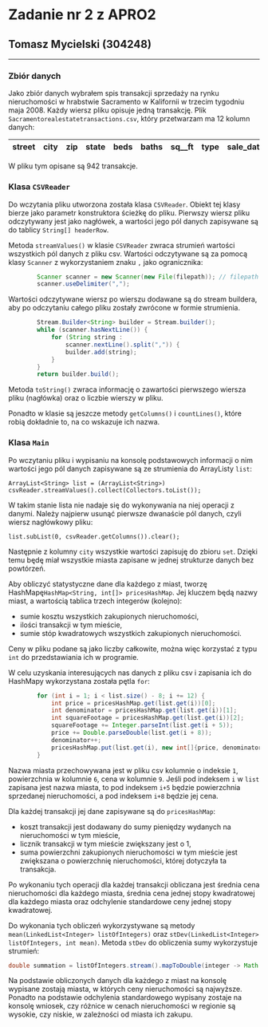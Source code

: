 # Zadanie nr 2 z APRO2

## Tomasz Mycielski (304248)

--------------

### Zbiór danych

Jako zbiór danych wybrałem spis transakcji sprzedaży na rynku nieruchomości w hrabstwie Sacramento w Kalifornii w trzecim tygodniu maja 2008. Każdy wiersz pliku opisuje jedną transakcję. Plik `Sacramentorealestatetransactions.csv`, który przetwarzam ma 12 kolumn danych:

street | city | zip | state | beds | baths | sq__ft | type | sale_date | price | latitude | longitute
---|---|---|---|---|---|---|---|---|---|---|---

W pliku tym opisane są 942 transakcje.

### Klasa `CSVReader`

Do wczytania pliku utworzona została klasa `CSVReader`. Obiekt tej klasy bierze jako parametr konstruktora ścieżkę do pliku. Pierwszy wiersz pliku odczytywany jest jako nagłówek, a wartości jego pól danych zapisywane są do tablicy `String[] headerRow`.

Metoda `streamValues()` w klasie `CSVReader` zwraca strumień wartości wszystkich pól danych z pliku csv. Wartości odczytywane są za pomocą klasy `Scanner` z wykorzystaniem znaku `,` jako ogranicznika:
```java
        Scanner scanner = new Scanner(new File(filepath)); // filepath to ścieżka do pliku
        scanner.useDelimiter(",");
```
Wartości odczytywane wiersz po wierszu dodawane są do stream buildera, aby po odczytaniu całego pliku zostały zwrócone w formie strumienia.
```java
        Stream.Builder<String> builder = Stream.builder();
        while (scanner.hasNextLine()) {
            for (String string :
                scanner.nextLine().split(",")) {
                builder.add(string);
            }
        }
        return builder.build();
```

Metoda `toString()` zwraca informację o zawartości pierwszego wiersza pliku (nagłówka) oraz o liczbie wierszy w pliku.

Ponadto w klasie są jeszcze metody `getColumns()` i `countLines()`, które robią dokładnie to, na co wskazuje ich nazwa.

### Klasa `Main`

Po wczytaniu pliku i wypisaniu na konsolę podstawowych informacji o nim wartości jego pól danych zapisywane są ze strumienia do ArrayListy `list`:
```
ArrayList<String> list = (ArrayList<String>) csvReader.streamValues().collect(Collectors.toList());
```
W takim stanie lista nie nadaje się do wykonywania na niej operacji z danymi. Należy najpierw usunąć pierwsze dwanaście pól danych, czyli wiersz nagłówkowy pliku:
```
list.subList(0, csvReader.getColumns()).clear();
```
Następnie z kolumny `city` wszystkie wartości zapisuję do zbioru `set`. Dzięki temu będę miał wszystkie miasta zapisane w jednej strukturze danych bez powtórzeń.

Aby obliczyć statystyczne dane dla każdego z miast, tworzę HashMapę`HashMap<String, int[]> pricesHashMap`. Jej kluczem będą nazwy miast, a wartością tablica trzech integerów (kolejno):
- sumie kosztu wszystkich zakupionych nieruchomości,
- ilości transakcji w tym mieście,
- sumie stóp kwadratowych wszystkich zakupionych nieruchomości.

Ceny w pliku podane są jako liczby całkowite, można więc korzystać z typu `int` do przedstawiania ich w programie.


W celu uzyskania interesujących nas danych z pliku csv i zapisania ich do HashMapy wykorzystana została pętla `for`:
```java
        for (int i = 1; i < list.size() - 8; i += 12) {
            int price = pricesHashMap.get(list.get(i))[0];
            int denominator = pricesHashMap.get(list.get(i))[1];
            int squareFootage = pricesHashMap.get(list.get(i))[2];
            squareFootage += Integer.parseInt(list.get(i + 5));
            price += Double.parseDouble(list.get(i + 8));
            denominator++;
            pricesHashMap.put(list.get(i), new int[]{price, denominator, squareFootage});
        }
```
Nazwa miasta przechowywana jest w pliku csv kolumnie o indeksie `1`, powierzchnia w kolumnie `6`, cena w kolumnie `9`. Jeśli pod indeksem `i` w `list` zapisana jest nazwa miasta, to pod indeksem `i+5` będzie powierzchnia sprzedanej nieruchomości, a pod indeksem `i+8` będzie jej cena.

Dla każdej transakcji jej dane zapisywane są do `pricesHashMap`:
- koszt transakcji jest dodawany do sumy pieniędzy wydanych na nieruchomości w tym mieście,
- licznik transakcji w tym mieście zwiększany jest o 1,
- suma powierzchni zakupionych nieruchomości w tym mieście jest zwiększana o powierzchnię nieruchomości, której
  dotyczyła ta transakcja.


Po wykonaniu tych operacji dla każdej transakcji obliczana jest średnia cena nieruchomości dla każdego miasta, średnia cena jednej stopy kwadratowej dla każdego miasta oraz odchylenie standardowe ceny jednej stopy kwadratowej.


Do wykonania tych obliczeń wykorzystywane są metody `mean(LinkedList<Integer> listOfIntegers)` oraz `stDev(LinkedList<Integer> listOfIntegers, int mean)`. Metoda `stDev` do obliczenia sumy wykorzystuje strumień:
```java
double summation = listOfIntegers.stream().mapToDouble(integer -> Math.pow((double) integer - (double) mean, 2)).sum();
```

Na podstawie obliczonych danych dla każdego z miast na konsolę wypisane zostają miasta, w których ceny nieruchomości są najwyższe. Ponadto na podstawie odchylenia standardowego wypisany zostaje na konsolę wniosek, czy różnice w cenach nieruchomości w regionie są wysokie, czy niskie, w zależności od miasta ich zakupu.